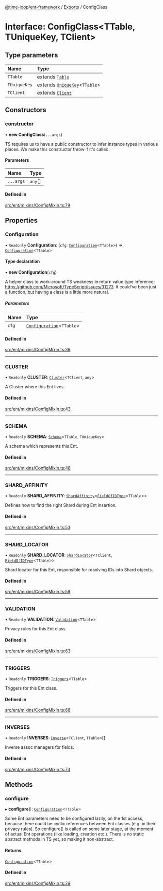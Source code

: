 [@time-loop/ent-framework](../README.md) / [Exports](../modules.md) / ConfigClass

# Interface: ConfigClass<TTable, TUniqueKey, TClient\>

## Type parameters

| Name | Type |
| :------ | :------ |
| `TTable` | extends [`Table`](../modules.md#table) |
| `TUniqueKey` | extends [`UniqueKey`](../modules.md#uniquekey)<`TTable`\> |
| `TClient` | extends [`Client`](../classes/Client.md) |

## Constructors

### constructor

• **new ConfigClass**(`...args`)

TS requires us to have a public constructor to infer instance types in
various places. We make this constructor throw if it's called.

#### Parameters

| Name | Type |
| :------ | :------ |
| `...args` | `any`[] |

#### Defined in

[src/ent/mixins/ConfigMixin.ts:79](https://github.com/clickup/rest-client/blob/master/src/ent/mixins/ConfigMixin.ts#L79)

## Properties

### Configuration

• `Readonly` **Configuration**: (`cfg`: [`Configuration`](../classes/Configuration.md)<`TTable`\>) => [`Configuration`](../classes/Configuration.md)<`TTable`\>

#### Type declaration

• **new Configuration**(`cfg`)

A helper class to work-around TS weakness in return value type inference:
https://github.com/Microsoft/TypeScript/issues/31273. It could've been just
a function, but having a class is a little more natural.

##### Parameters

| Name | Type |
| :------ | :------ |
| `cfg` | [`Configuration`](../classes/Configuration.md)<`TTable`\> |

#### Defined in

[src/ent/mixins/ConfigMixin.ts:36](https://github.com/clickup/rest-client/blob/master/src/ent/mixins/ConfigMixin.ts#L36)

___

### CLUSTER

• `Readonly` **CLUSTER**: [`Cluster`](../classes/Cluster.md)<`TClient`, `any`\>

A Cluster where this Ent lives.

#### Defined in

[src/ent/mixins/ConfigMixin.ts:43](https://github.com/clickup/rest-client/blob/master/src/ent/mixins/ConfigMixin.ts#L43)

___

### SCHEMA

• `Readonly` **SCHEMA**: [`Schema`](../classes/Schema.md)<`TTable`, `TUniqueKey`\>

A schema which represents this Ent.

#### Defined in

[src/ent/mixins/ConfigMixin.ts:48](https://github.com/clickup/rest-client/blob/master/src/ent/mixins/ConfigMixin.ts#L48)

___

### SHARD\_AFFINITY

• `Readonly` **SHARD\_AFFINITY**: [`ShardAffinity`](../modules.md#shardaffinity)<[`FieldOfIDType`](../modules.md#fieldofidtype)<`TTable`\>\>

Defines how to find the right Shard during Ent insertion.

#### Defined in

[src/ent/mixins/ConfigMixin.ts:53](https://github.com/clickup/rest-client/blob/master/src/ent/mixins/ConfigMixin.ts#L53)

___

### SHARD\_LOCATOR

• `Readonly` **SHARD\_LOCATOR**: [`ShardLocator`](../classes/ShardLocator.md)<`TClient`, [`FieldOfIDType`](../modules.md#fieldofidtype)<`TTable`\>\>

Shard locator for this Ent, responsible for resolving IDs into Shard objects.

#### Defined in

[src/ent/mixins/ConfigMixin.ts:58](https://github.com/clickup/rest-client/blob/master/src/ent/mixins/ConfigMixin.ts#L58)

___

### VALIDATION

• `Readonly` **VALIDATION**: [`Validation`](../classes/Validation.md)<`TTable`\>

Privacy rules for this Ent class.

#### Defined in

[src/ent/mixins/ConfigMixin.ts:63](https://github.com/clickup/rest-client/blob/master/src/ent/mixins/ConfigMixin.ts#L63)

___

### TRIGGERS

• `Readonly` **TRIGGERS**: [`Triggers`](../classes/Triggers.md)<`TTable`\>

Triggers for this Ent class.

#### Defined in

[src/ent/mixins/ConfigMixin.ts:68](https://github.com/clickup/rest-client/blob/master/src/ent/mixins/ConfigMixin.ts#L68)

___

### INVERSES

• `Readonly` **INVERSES**: [`Inverse`](../classes/Inverse.md)<`TClient`, `TTable`\>[]

Inverse assoc managers for fields.

#### Defined in

[src/ent/mixins/ConfigMixin.ts:73](https://github.com/clickup/rest-client/blob/master/src/ent/mixins/ConfigMixin.ts#L73)

## Methods

### configure

▸ **configure**(): [`Configuration`](../classes/Configuration.md)<`TTable`\>

Some Ent parameters need to be configured lazily, on the 1st access,
because there could be cyclic references between Ent classes (e.g. in their
privacy rules). So configure() is called on some later stage, at the moment
of actual Ent operations (like loading, creation etc.). There is no static
abstract methods in TS yet, so making it non-abstract.

#### Returns

[`Configuration`](../classes/Configuration.md)<`TTable`\>

#### Defined in

[src/ent/mixins/ConfigMixin.ts:29](https://github.com/clickup/rest-client/blob/master/src/ent/mixins/ConfigMixin.ts#L29)
